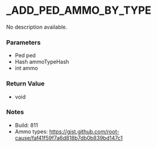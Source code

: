 # _ADD_PED_AMMO_BY_TYPE

No description available.

### Parameters
* Ped ped
* Hash ammoTypeHash
* int ammo

### Return Value
* void

### Notes
* Build: 811
* Ammo types: https://gist.github.com/root-cause/faf41f59f7a6d818b7db0b839bd147c1

